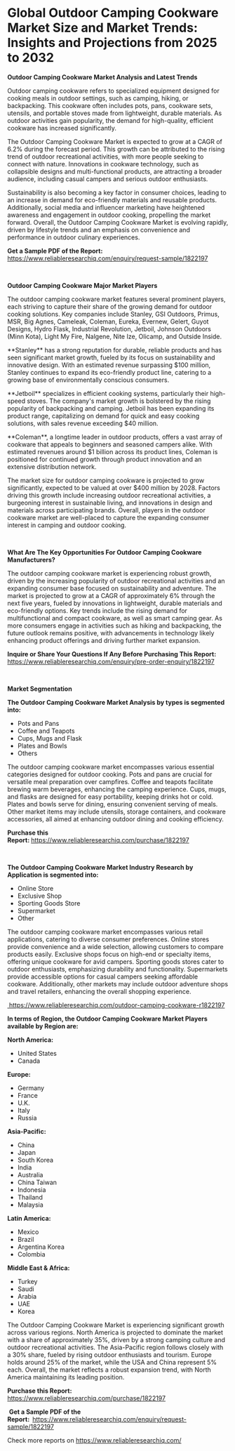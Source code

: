 <p><h1>Global Outdoor Camping Cookware Market Size and Market Trends: Insights and Projections from 2025 to 2032</h1></p><p><strong>Outdoor Camping Cookware Market Analysis and Latest Trends</strong></p>
<p><p>Outdoor camping cookware refers to specialized equipment designed for cooking meals in outdoor settings, such as camping, hiking, or backpacking. This cookware often includes pots, pans, cookware sets, utensils, and portable stoves made from lightweight, durable materials. As outdoor activities gain popularity, the demand for high-quality, efficient cookware has increased significantly.</p><p>The Outdoor Camping Cookware Market is expected to grow at a CAGR of 6.2% during the forecast period. This growth can be attributed to the rising trend of outdoor recreational activities, with more people seeking to connect with nature. Innovations in cookware technology, such as collapsible designs and multi-functional products, are attracting a broader audience, including casual campers and serious outdoor enthusiasts. </p><p>Sustainability is also becoming a key factor in consumer choices, leading to an increase in demand for eco-friendly materials and reusable products. Additionally, social media and influencer marketing have heightened awareness and engagement in outdoor cooking, propelling the market forward. Overall, the Outdoor Camping Cookware Market is evolving rapidly, driven by lifestyle trends and an emphasis on convenience and performance in outdoor culinary experiences.</p></p>
<p><strong>Get a Sample PDF of the Report:&nbsp;</strong> <a href="https://www.reliableresearchiq.com/enquiry/request-sample/1822197?utm_campaign=2268&utm_medium=2&utm_source=Github&utm_content=ia&utm_term=04042025&utm_id=outdoor-camping-cookware">https://www.reliableresearchiq.com/enquiry/request-sample/1822197</a></p>
<p>&nbsp;</p>
<p><strong>Outdoor Camping Cookware Major Market Players</strong></p>
<p><p>The outdoor camping cookware market features several prominent players, each striving to capture their share of the growing demand for outdoor cooking solutions. Key companies include Stanley, GSI Outdoors, Primus, MSR, Big Agnes, Cameleak, Coleman, Eureka, Evernew, Gelert, Guyot Designs, Hydro Flask, Industrial Revolution, Jetboil, Johnson Outdoors (Minn Kota), Light My Fire, Nalgene, Nite Ize, Olicamp, and Outside Inside.</p><p>**Stanley** has a strong reputation for durable, reliable products and has seen significant market growth, fueled by its focus on sustainability and innovative design. With an estimated revenue surpassing $100 million, Stanley continues to expand its eco-friendly product line, catering to a growing base of environmentally conscious consumers.</p><p>**Jetboil** specializes in efficient cooking systems, particularly their high-speed stoves. The company's market growth is bolstered by the rising popularity of backpacking and camping. Jetboil has been expanding its product range, capitalizing on demand for quick and easy cooking solutions, with sales revenue exceeding $40 million.</p><p>**Coleman**, a longtime leader in outdoor products, offers a vast array of cookware that appeals to beginners and seasoned campers alike. With estimated revenues around $1 billion across its product lines, Coleman is positioned for continued growth through product innovation and an extensive distribution network.</p><p>The market size for outdoor camping cookware is projected to grow significantly, expected to be valued at over $400 million by 2028. Factors driving this growth include increasing outdoor recreational activities, a burgeoning interest in sustainable living, and innovations in design and materials across participating brands. Overall, players in the outdoor cookware market are well-placed to capture the expanding consumer interest in camping and outdoor cooking.</p></p>
<p>&nbsp;</p>
<p><strong>What Are The Key Opportunities For Outdoor Camping Cookware Manufacturers?</strong></p>
<p><p>The outdoor camping cookware market is experiencing robust growth, driven by the increasing popularity of outdoor recreational activities and an expanding consumer base focused on sustainability and adventure. The market is projected to grow at a CAGR of approximately 6% through the next five years, fueled by innovations in lightweight, durable materials and eco-friendly options. Key trends include the rising demand for multifunctional and compact cookware, as well as smart camping gear. As more consumers engage in activities such as hiking and backpacking, the future outlook remains positive, with advancements in technology likely enhancing product offerings and driving further market expansion.</p></p>
<p><strong>Inquire or Share Your Questions If Any Before Purchasing This Report:</strong> <a href="https://www.reliableresearchiq.com/enquiry/pre-order-enquiry/1822197?utm_campaign=2268&utm_medium=2&utm_source=Github&utm_content=ia&utm_term=04042025&utm_id=outdoor-camping-cookware">https://www.reliableresearchiq.com/enquiry/pre-order-enquiry/1822197</a></p>
<p>&nbsp;</p>
<p><strong>Market Segmentation</strong></p>
<p><strong>The Outdoor Camping Cookware Market Analysis by types is segmented into:</strong></p>
<p><ul><li>Pots and Pans</li><li>Coffee and Teapots</li><li>Cups, Mugs and Flask</li><li>Plates and Bowls</li><li>Others</li></ul></p>
<p><p>The outdoor camping cookware market encompasses various essential categories designed for outdoor cooking. Pots and pans are crucial for versatile meal preparation over campfires. Coffee and teapots facilitate brewing warm beverages, enhancing the camping experience. Cups, mugs, and flasks are designed for easy portability, keeping drinks hot or cold. Plates and bowls serve for dining, ensuring convenient serving of meals. Other market items may include utensils, storage containers, and cookware accessories, all aimed at enhancing outdoor dining and cooking efficiency.</p></p>
<p><strong>Purchase this Report:&nbsp;</strong><a href="https://www.reliableresearchiq.com/purchase/1822197?utm_campaign=2268&utm_medium=2&utm_source=Github&utm_content=ia&utm_term=04042025&utm_id=outdoor-camping-cookware">https://www.reliableresearchiq.com/purchase/1822197</a></p>
<p>&nbsp;</p>
<p><strong>The Outdoor Camping Cookware Market Industry Research by Application is segmented into:</strong></p>
<p><ul><li>Online Store</li><li>Exclusive Shop</li><li>Sporting Goods Store</li><li>Supermarket</li><li>Other</li></ul></p>
<p><p>The outdoor camping cookware market encompasses various retail applications, catering to diverse consumer preferences. Online stores provide convenience and a wide selection, allowing customers to compare products easily. Exclusive shops focus on high-end or specialty items, offering unique cookware for avid campers. Sporting goods stores cater to outdoor enthusiasts, emphasizing durability and functionality. Supermarkets provide accessible options for casual campers seeking affordable cookware. Additionally, other markets may include outdoor adventure shops and travel retailers, enhancing the overall shopping experience.</p></p>
<p><a href="https://www.reliableresearchiq.com/outdoor-camping-cookware-r1822197?utm_campaign=2268&utm_medium=2&utm_source=Github&utm_content=ia&utm_term=04042025&utm_id=outdoor-camping-cookware">&nbsp;https://www.reliableresearchiq.com/outdoor-camping-cookware-r1822197</a></p>
<p><strong>In terms of Region, the Outdoor Camping Cookware Market Players available by Region are:</strong></p>
<p>
    <p> <strong> North America: </strong>
        <ul>
            <li>United States</li>
            <li>Canada</li>
        </ul>
        </p> 
    <p> <strong> Europe: </strong>
        <ul>
            <li>Germany</li>
            <li>France</li>
            <li>U.K.</li>
            <li>Italy</li>
            <li>Russia</li>
        </ul>
        </p> 
    <p> <strong> Asia-Pacific: </strong>
        <ul>
            <li>China</li>
            <li>Japan</li>
            <li>South Korea</li>
            <li>India</li>
            <li>Australia</li>
            <li>China Taiwan</li>
            <li>Indonesia</li>
            <li>Thailand</li>
            <li>Malaysia</li>
        </ul>
        </p> 
    <p> <strong> Latin America: </strong>
        <ul>
            <li>Mexico</li>
            <li>Brazil</li>
            <li>Argentina Korea</li>
            <li>Colombia</li>
        </ul>
        </p> 
    <p> <strong> Middle East & Africa: </strong>
        <ul>
            <li>Turkey</li>
            <li>Saudi</li>
            <li>Arabia</li>
            <li>UAE</li>
            <li>Korea</li>
        </ul>
    </p>
    </p>
<p><p>The Outdoor Camping Cookware Market is experiencing significant growth across various regions. North America is projected to dominate the market with a share of approximately 35%, driven by a strong camping culture and outdoor recreational activities. The Asia-Pacific region follows closely with a 30% share, fueled by rising outdoor enthusiasts and tourism. Europe holds around 25% of the market, while the USA and China represent 5% each. Overall, the market reflects a robust expansion trend, with North America maintaining its leading position.</p></p>
<p><strong>Purchase this Report: </strong><a href="https://www.reliableresearchiq.com/purchase/1822197?utm_campaign=2268&utm_medium=2&utm_source=Github&utm_content=ia&utm_term=04042025&utm_id=outdoor-camping-cookware">https://www.reliableresearchiq.com/purchase/1822197</a></p>
<p>&nbsp;<strong>Get a Sample PDF of the Report:&nbsp;&nbsp;</strong><a href="https://www.reliableresearchiq.com/enquiry/request-sample/1822197?utm_campaign=2268&utm_medium=2&utm_source=Github&utm_content=ia&utm_term=04042025&utm_id=outdoor-camping-cookware">https://www.reliableresearchiq.com/enquiry/request-sample/1822197</a></p>
<p><strong></strong></p>
<p>Check more reports on <a href="https://www.reliableresearchiq.com/?utm_campaign=2268&utm_medium=2&utm_source=Github&utm_content=ia&utm_term=04042025&utm_id=outdoor-camping-cookware">https://www.reliableresearchiq.com/</a></p>